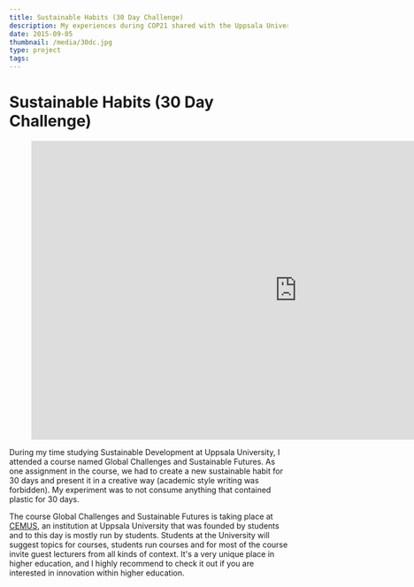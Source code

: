 ```yaml
---
title: Sustainable Habits (30 Day Challenge)
description: My experiences during COP21 shared with the Uppsala University community to follow the negotiations and activism taking place in Paris.
date: 2015-09-05
thumbnail: /media/30dc.jpg
type: project
tags:
---
```


# Sustainable Habits (30 Day Challenge)

<section>
    <figure class="fullwidth">
        <div class="iframe-wrapper">
            <iframe width="960" height="540" src="https://www.youtube.com/embed/8XLv5QNWWVU" frameborder="0" allowfullscreen></iframe>
        </div>
    </figure>



During my time studying Sustainable Development at Uppsala University, I attended a course named Global Challenges and Sustainable Futures. As one assignment in the course, we had to create a new sustainable habit for 30 days and present it in a creative way (academic style writing was forbidden). My experiment was to not consume anything that contained plastic for 30 days.

The course Global Challenges and Sustainable Futures is taking place at <a href="http://www.web.cemus.se/" target="_blank_">CEMUS</a>, an institution at Uppsala University that was founded by students and to this day is mostly run by students. Students at the University will suggest topics for courses, students run courses and for most of the course invite guest lecturers from all kinds of context. It's a very unique place in higher education, and I highly recommend to check it out if you are interested in innovation within higher education.

</section>